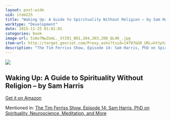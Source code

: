 ```yaml
---
layout: post-wide
uid: item225
title: "Waking Up: A Guide to Spirituality Without Religion – by Sam Harris"
worktype: "Development"
date: 2015-11-25 01:01:01
categories: book
image-url: 51Ao7NwZomL._SY291_BO1,204,203,200_QL40_.jpg
item-url: http://target.georiot.com/Proxy.ashx?tsid=14707&GR_URL=http%3A%2F%2Fwww.amazon.com%2FWaking-Up-Spirituality-Without-Religion%2Fdp%2F1451636016%2F
description: "The Tim Ferriss Show, Episode 14: Sam Harris, PhD on Spirituality, Neuroscience, Meditation, and More"
---
```

<a href="http://target.georiot.com/Proxy.ashx?tsid=14707&GR_URL=http%3A%2F%2Fwww.amazon.com%2FWaking-Up-Spirituality-Without-Religion%2Fdp%2F1451636016%2F" target="blank"><img src="../../../../img/thumbs/51Ao7NwZomL._SY291_BO1,204,203,200_QL40_.jpg" class="prod-img"></a>
<h2>Waking Up: A Guide to Spirituality Without Religion – by Sam Harris</h2>
<p><a href="http://target.georiot.com/Proxy.ashx?tsid=14707&GR_URL=http%3A%2F%2Fwww.amazon.com%2FWaking-Up-Spirituality-Without-Religion%2Fdp%2F1451636016%2F" target="blank">Get it on Amazon</a><p>
<p>Mentioned in: <a href="http://fourhourworkweek.com/2014/06/18/sam-harris/" target="blank">The Tim Ferriss Show, Episode 14: Sam Harris, PhD on Spirituality, Neuroscience, Meditation, and More</a></p>
